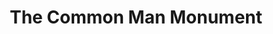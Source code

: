 ---
pid: CH551
title: The Common Man Monument
location_transcription: Ben Franklin Pkwy + 17th
zipcode: '11375'
outside_phl: 'Queens NY '
neighborhood: 
age: 
age_range: 
instagram: 
image_file_name: CH_551.jpg
proposal_transcription: |-
  Plain man + woman holding a wrench with on hand
  Holding his childs hand
  Child has school book
topic: Education,Family
topic_summary: 0, 0
type: Other No Form
keywords_other: wrench, child, children, school, family, education, books
credit: Jeremy Davis
image_labels: 
twitter: 
facebook: 
permalink: "/monuments/ch551/"
layout: item-page
---